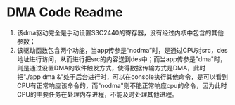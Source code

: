 # DMA Code Readme
1. 该dma驱动完全是手动设置S3C2440的寄存器，没有经过内核中包含的其他参数；
2. 该驱动函数包含两个功能，当app传参是“nodma”时，是通过CPU对src，des地址进行访问，从而进行把src的内容送到des中；而当app传参是"dma"时，则是通过设置DMA的软件触发方式，使得数据传输方式是DMA，此时把"./app dma &"处于后台进行时，可以在console执行其他命令，是可以看到CPU有正常响应该命令的，而"nodma"则不能正常响应cpu的命令，因为此时CPU的主要任务在处理内存进程，不能及时处理其他进程。